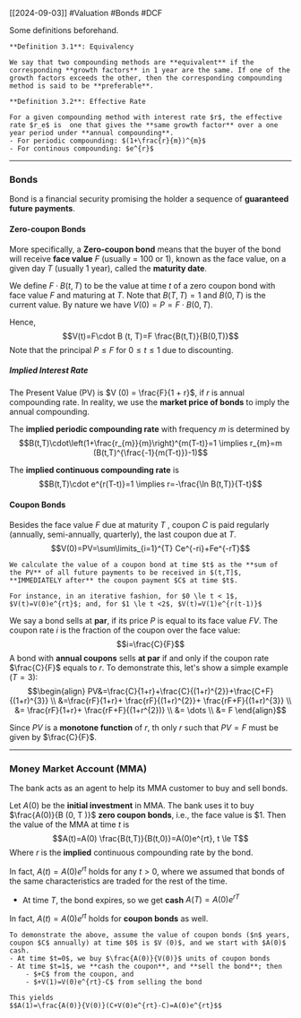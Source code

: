 [[2024-09-03]] #Valuation #Bonds #DCF

Some definitions beforehand.

```ad-important
**Definition 3.1**: Equivalency

We say that two compounding methods are **equivalent** if the corresponding **growth factors** in 1 year are the same. If one of the growth factors exceeds the other, then the corresponding compounding method is said to be **preferable**.
```

```ad-important
**Definition 3.2**: Effective Rate

For a given compounding method with interest rate $r$, the effective rate $r_e$ is  one that gives the **same growth factor** over a one year period under **annual compounding**.
- For periodic compounding: $(1+\frac{r}{m})^{m}$
- For continous compounding: $e^{r}$
```

---
### Bonds
Bond is a financial security promising the holder a sequence of **guaranteed future payments**.  

#### Zero-coupon Bonds
More specifically, a **Zero-coupon bond** means that the buyer of the bond will receive **face value** $F$ (usually = 100 or 1), known as the face value, on a given day $T$ (usually 1 year), called the **maturity date**.


We define $F\cdot B (t, T)$ to be the value at time $t$ of a zero coupon bond with face value $F$ and maturing at $T$. Note that $B(T,T)=1$ and $B(0,T)$ is the current value. By nature we have $V(0)=P=F\cdot B(0,T)$.

Hence, $$V(t)=F\cdot B (t, T)=F \frac{B(t,T)}{B(0,T)}$$
Note that the principal $P\le F$ for $0 \le t \le 1$ due to discounting.
##### Implied Interest Rate
The Present Value (PV) is $V (0) = \frac{F}{1 + r}$, if $r$ is annual compounding rate. In reality, we use the **market price of bonds** to imply the annual compounding.

The **implied periodic compounding rate** with frequency $m$ is determined by
$$B(t,T)\cdot\left(1+\frac{r_{m}}{m}\right)^{m(T-t)}=1 \implies r_{m}=m (B(t,T)^{\frac{-1}{m(T-t)}}-1)$$

The **implied continuous compounding rate** is
$$B(t,T)\cdot e^{r(T-t)}=1 \implies r=-\frac{\ln B(t,T)}{T-t}$$

#### Coupon Bonds
Besides the face value $F$ due at maturity $T$ , coupon $C$ is paid regularly (annually, semi-annually, quarterly), the last coupon due at $T$.
$$V(0)=PV=\sum\limits_{i=1}^{T} Ce^{-ri}+Fe^{-rT}$$

```ad-note
We calculate the value of a coupon bond at time $t$ as the **sum of the PV** of all future payments to be received in $(t,T]$, **IMMEDIATELY after** the coupon payment $C$ at time $t$.

For instance, in an iterative fashion, for $0 \le t < 1$, $V(t)=V(0)e^{rt}$; and, for $1 \le t <2$, $V(t)=V(1)e^{r(t-1)}$
```

We say a bond sells at **par**, if its price $P$ is equal to its face value $FV$. The coupon rate $i$ is the fraction of the coupon over the face value: 
$$i=\frac{C}{F}$$
A bond with **annual coupons** sells **at par** if and only if the coupon rate $\frac{C}{F}$ equals to $r$. To demonstrate this, let's show a simple example ($T=3$):
$$\begin{align}
PV&=\frac{C}{1+r}+\frac{C}{(1+r)^{2}}+\frac{C+F}{(1+r)^{3}} \\ &=\frac{rF}{1+r}+ \frac{rF}{(1+r)^{2}}+ \frac{rF+F}{(1+r)^{3}} \\ &= \frac{rF}{1+r}+ \frac{rF+F}{(1+r^{2})} \\ &= \dots \\ &= F
\end{align}$$

Since $PV$ is a **monotone function** of $r$, th only $r$ such that $PV=F$ must be given by $\frac{C}{F}$.

---
### Money Market Account (MMA)
The bank acts as an agent to help its MMA customer to buy and sell bonds.

Let $A(0)$ be the **initial investment** in MMA. The bank uses it to buy $\frac{A(0)}{B (0, T )}$ **zero coupon bonds**, i.e., the face value is $1. Then the value of the MMA at time $t$ is
$$A(t)=A(0) \frac{B(t,T)}{B(t,0)}=A(0)e^{rt}, t \le T$$
Where $r$ is the **implied** continuous compounding rate by the bond.

In fact, $A(t) = A(0)e^{rt}$ holds for any $t > 0$, where we assumed that bonds of the same characteristics are traded for the rest of the time.
- At time $T$, the bond expires, so we get **cash** $A (T) = A (0) e^{rT}$ 

In fact, $A(t)=A(0)e^{rt}$ holds for **coupon bonds** as well. 

```ad-note
To demonstrate the above, assume the value of coupon bonds ($n$ years, coupon $C$ annually) at time $0$ is $V (0)$, and we start with $A(0)$ cash.
- At time $t=0$, we buy $\frac{A(0)}{V(0)}$ units of coupon bonds
- At time $t=1$, we **cash the coupon**, and **sell the bond**; then
	- $+C$ from the coupon, and
	- $+V(1)=V(0)e^{rt}-C$ from selling the bond

This yields
$$A(1)=\frac{A(0)}{V(0)}(C+V(0)e^{rt}-C)=A(0)e^{rt}$$
```
